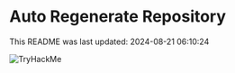 # Auto Regenerate Repository

This README was last updated: 2024-08-21 06:10:24

 ![TryHackMe](https://tryhackme.com/badge/533634)